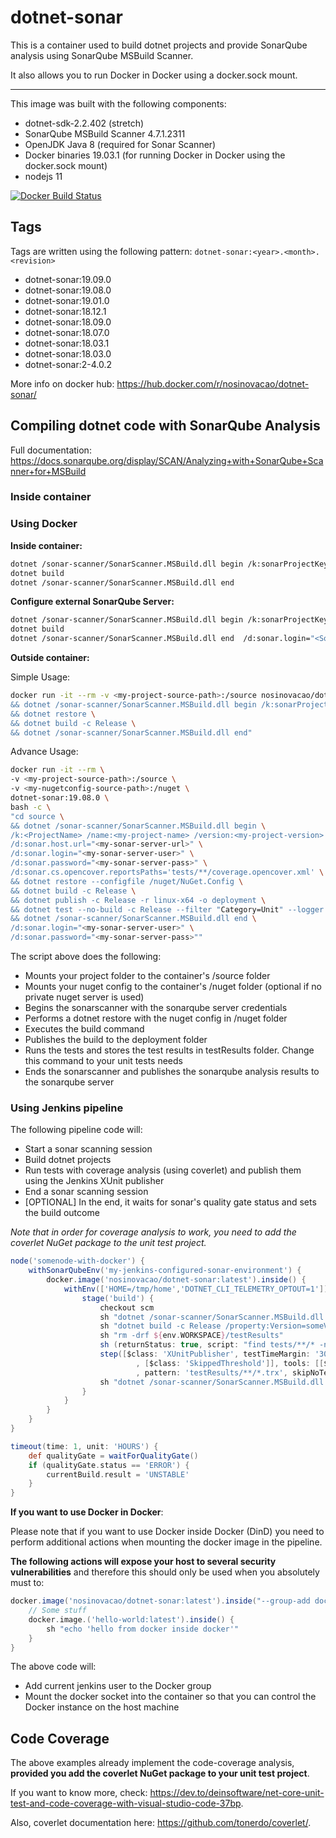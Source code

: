 # dotnet-sonar

This is a container used to build dotnet projects and provide SonarQube analysis using SonarQube MSBuild Scanner.

It also allows you to run Docker in Docker using a docker.sock mount.

----
This image was built with the following components:

* dotnet-sdk-2.2.402 (stretch)
* SonarQube MSBuild Scanner 4.7.1.2311
* OpenJDK Java 8 (required for Sonar Scanner)
* Docker binaries 19.03.1 (for running Docker in Docker using the docker.sock mount)
* nodejs 11

[![Docker Build Status](https://img.shields.io/docker/build/nosinovacao/dotnet-sonar.svg)](dotnet-sonar)

## Tags

Tags are written using the following pattern: `dotnet-sonar:<year>.<month>.<revision>`

* dotnet-sonar:19.09.0
* dotnet-sonar:19.08.0
* dotnet-sonar:19.01.0
* dotnet-sonar:18.12.1
* dotnet-sonar:18.09.0
* dotnet-sonar:18.07.0
* dotnet-sonar:18.03.1
* dotnet-sonar:18.03.0
* dotnet-sonar:2-4.0.2

More info on docker hub: <https://hub.docker.com/r/nosinovacao/dotnet-sonar/>

## Compiling dotnet code with SonarQube Analysis

Full documentation: <https://docs.sonarqube.org/display/SCAN/Analyzing+with+SonarQube+Scanner+for+MSBuild>

### Inside container

### Using Docker

**Inside container:**

```bash
dotnet /sonar-scanner/SonarScanner.MSBuild.dll begin /k:sonarProjectKey
dotnet build
dotnet /sonar-scanner/SonarScanner.MSBuild.dll end
```
**Configure external SonarQube Server:**

```bash
dotnet /sonar-scanner/SonarScanner.MSBuild.dll begin /k:sonarProjectKey /d:sonar.host.url="<SonarQubeServerUrl:Port>" /d:sonar.login="<SonarQubeServerToken>"
dotnet build
dotnet /sonar-scanner/SonarScanner.MSBuild.dll end  /d:sonar.login="<SonarQubeServerToken>"
```

**Outside container:**

Simple Usage:
```bash
docker run -it --rm -v <my-project-source-path>:/source nosinovacao/dotnet-sonar:latest bash -c "cd source \
&& dotnet /sonar-scanner/SonarScanner.MSBuild.dll begin /k:sonarProjectKey /name:sonarProjectName /version:buildVersion \
&& dotnet restore \
&& dotnet build -c Release \
&& dotnet /sonar-scanner/SonarScanner.MSBuild.dll end"
```

Advance Usage:

```bash
docker run -it --rm \
-v <my-project-source-path>:/source \
-v <my-nugetconfig-source-path>:/nuget \
dotnet-sonar:19.08.0 \
bash -c \
"cd source \
&& dotnet /sonar-scanner/SonarScanner.MSBuild.dll begin \
/k:<ProjectName> /name:<my-project-name> /version:<my-project-version> \
/d:sonar.host.url="<my-sonar-server-url>" \
/d:sonar.login="<my-sonar-server-user>" \
/d:sonar.password="<my-sonar-server-pass>" \
/d:sonar.cs.opencover.reportsPaths='tests/**/coverage.opencover.xml' \
&& dotnet restore --configfile /nuget/NuGet.Config \
&& dotnet build -c Release \
&& dotnet publish -c Release -r linux-x64 -o deployment \
&& dotnet test --no-build -c Release --filter "Category=Unit" --logger trx --results-directory testResults /p:CollectCoverage=true /p:CoverletOutputFormat=\"opencover\" \
&& dotnet /sonar-scanner/SonarScanner.MSBuild.dll end \
/d:sonar.login="<my-sonar-server-user>" \
/d:sonar.password="<my-sonar-server-pass>""
```

The script above does the following:
* Mounts your project folder to the container's /source folder
* Mounts your nuget config to the container's /nuget folder (optional if no private nuget server is used)
* Begins the sonarscanner with the sonarqube server credentials
* Performs a dotnet restore with the nuget config in /nuget folder
* Executes the build command
* Publishes the build to the deployment folder
* Runs the tests and stores the test results in testResults folder. Change this command to your unit tests needs
* Ends the sonarscanner and publishes the sonarqube analysis results to the sonarqube server

### Using Jenkins pipeline

The following pipeline code will:

* Start a sonar scanning session
* Build dotnet projects
* Run tests with coverage analysis (using coverlet) and publish them using the Jenkins XUnit publisher
* End a sonar scanning session
* [OPTIONAL] In the end, it waits for sonar's quality gate status and sets the build outcome

*Note that in order for coverage analysis to work, you need to add the coverlet NuGet package to the unit test project.*

```groovy
node('somenode-with-docker') {
    withSonarQubeEnv('my-jenkins-configured-sonar-environment') {
        docker.image('nosinovacao/dotnet-sonar:latest').inside() {
            withEnv(['HOME=/tmp/home','DOTNET_CLI_TELEMETRY_OPTOUT=1']) {
                stage('build') {
                    checkout scm
                    sh "dotnet /sonar-scanner/SonarScanner.MSBuild.dll begin /k:someKey /name:someName /version:someVersion /d:sonar.cs.opencover.reportsPaths='tests/**/coverage.opencover.xml'"
                    sh "dotnet build -c Release /property:Version=someVersion"
                    sh "rm -drf ${env.WORKSPACE}/testResults"
                    sh (returnStatus: true, script: "find tests/**/* -name \'*.csproj\' -print0 | xargs -L1 -0 -P 8 dotnet test --no-build -c Release --logger trx --results-directory ${env.WORKSPACE}/testResults /p:CollectCoverage=true /p:CoverletOutputFormat=opencover")
                    step([$class: 'XUnitPublisher', testTimeMargin: '3000', thresholdMode: 1, thresholds: [[$class: 'FailedThreshold', unstableThreshold: '0']
                            , [$class: 'SkippedThreshold']], tools: [[$class: 'MSTestJunitHudsonTestType', deleteOutputFiles: true, failIfNotNew: false
                            , pattern: 'testResults/**/*.trx', skipNoTestFiles: true, stopProcessingIfError: true]]])
                    sh "dotnet /sonar-scanner/SonarScanner.MSBuild.dll end"
                }
            }
        }
    }
}

timeout(time: 1, unit: 'HOURS') {
    def qualityGate = waitForQualityGate()
    if (qualityGate.status == 'ERROR') {
        currentBuild.result = 'UNSTABLE'
    }
}
```

**If you want to use Docker in Docker**:

Please note that if you want to use Docker inside Docker (DinD) you need to perform additional actions when mounting the docker image in the pipeline.

**The following actions will expose your host to several security vulnerabilities** and therefore this should only be used when you absolutely must to:

```groovy
docker.image('nosinovacao/dotnet-sonar:latest').inside("--group-add docker -v /var/run/docker.sock:/var/run/docker.sock") {
    // Some stuff
    docker.image.('hello-world:latest').inside() {
        sh "echo 'hello from docker inside docker'"
    }
}
```

The above code will:

* Add current jenkins user to the Docker group
* Mount the docker socket into the container so that you can control the Docker instance on the host machine

## Code Coverage

The above examples already implement the code-coverage analysis, **provided you add the coverlet NuGet package to your unit test project**.

If you want to know more, check: <https://dev.to/deinsoftware/net-core-unit-test-and-code-coverage-with-visual-studio-code-37bp>.

Also, coverlet documentation here: <https://github.com/tonerdo/coverlet/>.
